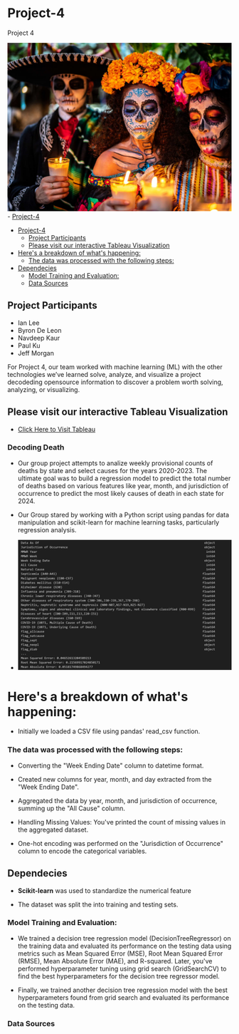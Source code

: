 
# Project-4
Project 4

![output](dia-de-los-muertos-traditional.jpg)- [Project-4](#project-4)
- [Project-4](#project-4)
  - [Project Participants](#project-participants)
  - [Please visit our interactive Tableau Visualization](#please-visit-our-interactive-tableau-visualization)
- [Here's a breakdown of what's happening:](#heres-a-breakdown-of-whats-happening)
    - [The data was processed with the following steps:](#the-data-was-processed-with-the-following-steps)
- [Dependecies](#dependecies)
    - [Model Training and Evaluation:](#model-training-and-evaluation)
    - [Data Sources](#data-sources)




## Project Participants
 * Ian Lee
 * Byron De Leon
 * Navdeep Kaur
 * Paul Ku
 * Jeff Morgan

For Project 4, our team worked with machine learning (ML) with the other technologies we’ve learned solve, analyze, and visualize a project decodeding opensource information to discover a problem worth solving, analyzing, or visualizing.

## Please visit our interactive Tableau Visualization 
* [Click Here to Visit Tableau](https://public.tableau.com/app/profile/navdeep.kaur6193/viz/DecodingDeath/DecodingDeath)



###	Decoding Death

* Our group project attempts to analize weekly provisional counts of deaths by state and select causes for the years 2020-2023. The ultimate goal was to build a regression model to predict the total number of deaths based on various features like year, month, and jurisdiction of occurrence to predict the most likely causes of death in each state for 2024.

* Our Group stared by working with a Python script using pandas for data manipulation and scikit-learn for machine learning tasks, particularly regression analysis.
  
* ![output](image1.png)

# Here's a breakdown of what's happening:

*	Initially we loaded a CSV file using pandas' read_csv function.

### The data was processed with the following steps:

*	Converting  the "Week Ending Date" column to datetime format.
*	Created new columns for year, month, and day extracted from the "Week Ending Date".
*	Aggregated the data by year, month, and jurisdiction of occurrence, summing up the "All Cause" column.
*	Handling Missing Values: You've printed the count of missing values in the aggregated dataset.

*	One-hot encoding was performed on the "Jurisdiction of Occurrence" column to encode the categorical variables.


## Dependecies
*	**Scikit-learn** was used to standardize the numerical feature

*	The dataset was split the into training and testing sets.

###	Model Training and Evaluation:

*	We trained a decision tree regression model (DecisionTreeRegressor) on the training data and evaluated its performance on the testing data using metrics such as Mean Squared Error (MSE), Root Mean Squared Error (RMSE), Mean Absolute Error (MAE), and R-squared.
Later, you've performed hyperparameter tuning using grid search (GridSearchCV) to find the best hyperparameters for the decision tree regressor model.

* Finally, we trained another decision tree regression model with the best hyperparameters found from grid search and evaluated its performance on the testing data.

### Data Sources

